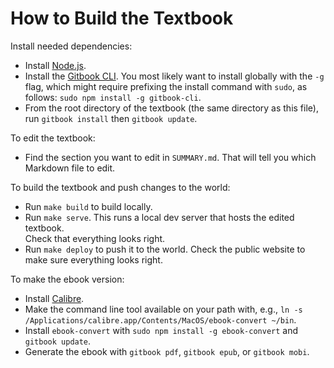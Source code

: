 # How to Build the Textbook

Install needed dependencies:

* Install [Node.js](https://nodejs.org/en/).
* Install the [Gitbook CLI](https://www.npmjs.com/package/gitbook-cli).
  You most likely want to install globally with the `-g` flag, which might
  require prefixing the install command with `sudo`, as follows:
  `sudo npm install -g gitbook-cli`.
* From the root directory of the textbook (the same directory as this file),
  run `gitbook install` then `gitbook update`.

To edit the textbook:

* Find the section you want to edit in `SUMMARY.md`.  That will tell you
  which Markdown file to edit.

To build the textbook and push changes to the world:

* Run `make build` to build locally.
* Run `make serve`.  This runs a local dev server that hosts the edited textbook.  
  Check that everything looks right.
* Run `make deploy` to push it to the world.  Check the public website to make
  sure everything looks right.

To make the ebook version:

- Install [Calibre](https://calibre-ebook.com/).
- Make the command line tool available on your path with, e.g.,
  `ln -s /Applications/calibre.app/Contents/MacOS/ebook-convert ~/bin`.
- Install `ebook-convert` with `sudo npm install -g ebook-convert` and `gitbook update`.
- Generate the ebook with `gitbook pdf`, `gitbook epub`, or `gitbook mobi`.